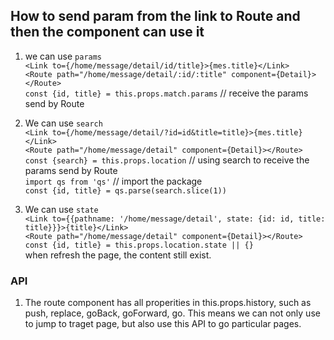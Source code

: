 ## How to send param from the link to Route and then the component can use it

1. we can use `params` <br>
    `<Link to={/home/message/detail/id/title}>{mes.title}</Link>` <br>
    `<Route path="/home/message/detail/:id/:title" component={Detail}></Route>`<br>
    `const {id, title} = this.props.match.params`  // receive the params send by Route <br>

2. We can use `search` <br>
    `<Link to={/home/message/detail/?id=id&title=title}>{mes.title}</Link>  ` <br>
    `<Route path="/home/message/detail" component={Detail}></Route>`<br>
    `const {search} = this.props.location`  // using search to receive the params send by Route <br>
    `import qs from 'qs'`  // import the package <br>
    `const {id, title} = qs.parse(search.slice(1))` <br>

3. We can use `state` <br>
    `<Link to={{pathname: '/home/message/detail', state: {id: id, title: title}}}>{title}</Link>` <br>
    `<Route path="/home/message/detail" component={Detail}></Route>`<br>
    `const {id, title} = this.props.location.state || {}` <br>
    when refresh the page, the content still exist.

### API 

1. The route component has all properities in this.props.history, such as push, replace, goBack, goForward, go. This means we can not only use <Link> to jump to traget page, but also use this API to go particular pages.


    



